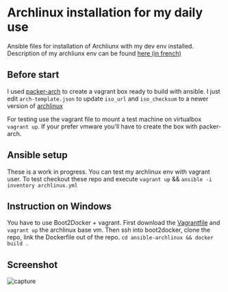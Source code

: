 Archlinux installation for my daily use
=======================================

Ansible files for installation of Archliunx with my dev env installed.
Description of my archliunx env can be found [here (in french)][1]

Before start
------------

I used [packer-arch][2] to create a vagrant box ready to build with ansible.
I just edit `arch-template.json` to update `iso_url` and `iso_checksum` to a newer version of [archlinux][3]

For testing use the vagrant file to mount a test machine on virtualbox `vagrant up`. If your prefer vmware you'll have to create the box with packer-arch.


Ansible setup
-------------

These is a work in progress. You can test my archlinux env with vagrant user.
To test checkout these repo and execute `vagrant up` && `ansible -i inventory archlinux.yml`

Instruction on Windows
----------------------

You have to use Boot2Docker + vagrant.
First download the [Vagrantfile][4] and `vagrant up` the archlinux base vm.
Then ssh into boot2docker, clone the repo, link the Dockerfile out of the repo.
`cd ansible-archlinux && docker build .`


Screenshot
----------

![capture](https://github.com/tyjak/ansible-archlinux-old/blob/master/archeevbox.png)


[1]: http://tyjak.github.io/Archlinux.html
[2]: https://github.com/elasticdog/packer-arch
[3]: https://mirrors.kernel.org/archlinux/iso/
[4]: https://github.com/tyjak/ansible-archlinux/raw/master/Vagrantfile

